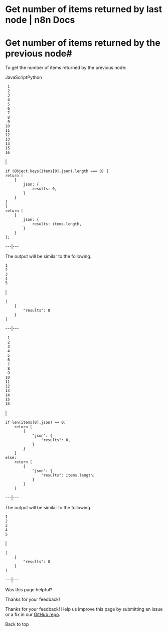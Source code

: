 # Get number of items returned by last node | n8n Docs

[ ](https://github.com/n8n-io/n8n-docs/edit/main/docs/code/cookbook/code-node/number-items-last-node.md "Edit this page")

# Get number of items returned by the previous node#

To get the number of items returned by the previous node:

JavaScriptPython
    
    
     1
     2
     3
     4
     5
     6
     7
     8
     9
    10
    11
    12
    13
    14
    15
    16

| 
    
    
    if (Object.keys(items[0].json).length === 0) {
    return [
    	{
    		json: {
    			results: 0,
    		}
    	}
    ]
    }
    return [
    	{
    		json: {
    			results: items.length,
    		}
    	}
    ];
      
  
---|---  
  
The output will be similar to the following.
    
    
    1
    2
    3
    4
    5

| 
    
    
    [
    	{
    		"results": 8
    	}
    ]
      
  
---|---  
      
    
     1
     2
     3
     4
     5
     6
     7
     8
     9
    10
    11
    12
    13
    14
    15
    16

| 
    
    
    if len(items[0].json) == 0:
    	return [
    		{
    			"json": {
    				"results": 0,
    			}
    		}
    	]
    else:
    	return [
    		{
    			"json": {
    				"results": items.length,
    			}
    		}
    	]
      
  
---|---  
  
The output will be similar to the following.
    
    
    1
    2
    3
    4
    5

| 
    
    
    [
    	{
    		"results": 8
    	}
    ]
      
  
---|---  
  
Was this page helpful? 

Thanks for your feedback! 

Thanks for your feedback! Help us improve this page by submitting an issue or a fix in our [GitHub repo](https://github.com/n8n-io/n8n-docs). 

Back to top
